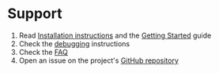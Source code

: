 # Support
1. Read [Installation instructions](installation/bigbluebutton_exporter.md) and the [Getting Started](getting-started.md) guide
1. Check the [debugging](/debugging) instructions
1. Check the [FAQ](/faq)
1. Open an issue on the project's [GitHub repository](https://github.com/greenstatic/bigbluebutton-exporter)
